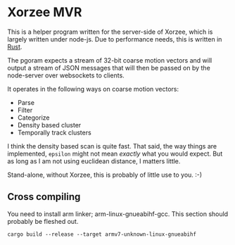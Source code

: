 # Xorzee MVR
This is a helper program written for the server-side of Xorzee, which is largely
written under node-js. Due to performance needs, this is written in [Rust](https://www.rust-lang.org/).

The pgoram expects a stream of 32-bit coarse motion vectors and will output a stream of JSON
messages that will then be passed on by the node-server over websockets to clients.

It operates in the following ways on coarse motion vectors:
- Parse
- Filter
- Categorize
- Density based cluster
- Temporally track clusters

I think the density based scan is quite fast. That said, the way things
are implemented, `epsilon` might not mean _exactly_ what you would expect.
But as long as I am not using euclidean distance, I matters little.

Stand-alone, without Xorzee, this is probably of little use to you. :-)

## Cross compiling
You need to install arm linker; arm-linux-gnueabihf-gcc. This section
should probably be fleshed out.

```
cargo build --release --target armv7-unknown-linux-gnueabihf

```
